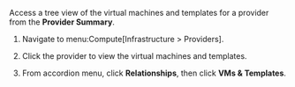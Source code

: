 Access a tree view of the virtual machines and templates for a provider
from the **Provider Summary**.

1.  Navigate to menu:Compute\[Infrastructure \> Providers\].

2.  Click the provider to view the virtual machines and templates.

3.  From accordion menu, click **Relationships**, then click **VMs &
    Templates**.
